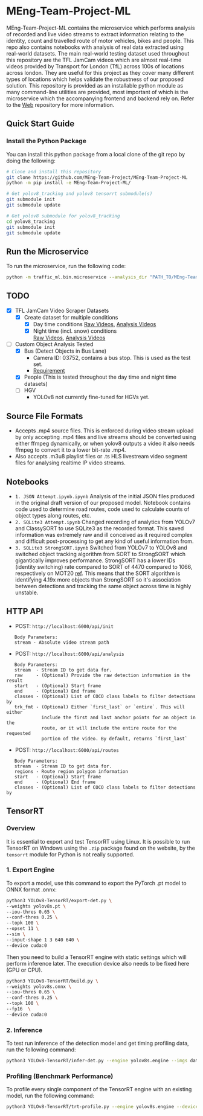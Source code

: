 # MEng-Team-Project-ML

MEng-Team-Project-ML contains the microservice which performs analysis 
of recorded and live video streams to extract information relating to 
the identity, count and travelled route of motor vehicles, bikes and 
people. This repo also contains notebooks with analysis of real data 
extracted using real-world datasets. The main real-world testing dataset 
used throughout this repository are the TFL JamCam videos which are 
almost real-time videos provided by Transport for London (TfL) across 
100s of locations across london. They are useful for this project as 
they cover many different types of locations which helps validate the 
robustness of our proposed solution. This repository is provided 
as an installable python module as many command-line utilities are 
provided, most important of which is the microservice which the 
accompanying frontend and backend rely on. 
Refer to the [Web](https://github.com/MEng-Team-Project/MEng-Team-Project-Web)
repository for more information.

## Quick Start Guide

### Install the Python Package

You can install this python package from a local clone of the git repo by
doing the following:

```bash
# Clone and install this repository
git clone https://github.com/MEng-Team-Project/MEng-Team-Project-ML
python -m pip install -e MEng-Team-Project-ML/

# Get yolov8_tracking and yolov8 tensorrt submodule(s)
git submodule init
git submodule update

# Get yolov8 submodule for yolov8_tracking
cd yolov8_tracking
git submodule init
git submodule update
```

## Run the Microservice

To run the microservice, run the following code:

```bash
python -m traffic_ml.bin.microservice --analysis_dir "PATH_TO/MEng-Team-Project-Web/server/analysis"
```

## TODO

- [x] TFL JamCam Video Scraper Datasets
  - [x] Create dataset for multiple conditions
     - [x] Day time conditions
           [Raw Videos](https://drive.google.com/drive/u/2/folders/1igKtgK_b13TBwwnDnX5_8y_3ij6R31i_),
           [Analysis Videos](https://drive.google.com/drive/u/2/folders/1TYaEDctAyxikJD2Oj717cl2KbSIDA2HB)
     - [x] Night time (incl. snow) conditions \
           [Raw Videos](https://drive.google.com/drive/u/2/folders/1lSoRB_HmgSLUxehpu7O44jQFB9U6hdWC),
           [Analysis Videos](https://drive.google.com/drive/u/2/folders/1JOJKVzakrFLt5tC5PpMq6zl6SGPwMopl)
- [ ] Custom Object Analysis Tested
   - [x] Bus (Detect Objects in Bus Lane)
      - Camera ID: 03752, contains a bus stop. This is used as the test set.
      - [Requirement](https://docs.google.com/document/d/1Q0TwboSrRgvXywVp9VgA9of2G4NjYQBYJ2YSKbkoS-o/edit#bookmark=id.hnc674tzl7ba)
   - [x] People (This is tested throughout the day time and night time datasets)
   - [ ] HGV
      - YOLOv8 not currently fine-tuned for HGVs yet.

## Source File Formats

- Accepts .mp4 source files. This is enforced during video stream
  upload by only accepting .mp4 files and live streams should be converted
  using either ffmpeg dynamically, or when yolov8 outputs a video it
  also needs ffmpeg to convert it to a lower bit-rate .mp4.
- Also accepts .m3u8 playlist files or .ts HLS livestream video segment files
  for analysing realtime IP video streams.

## Notebooks

- `1. JSON Attempt.ipynb.ipynb` Analysis of the initial JSON files produced
  in the original draft version of our proposed model. Notebook contains
  code used to determine road routes, code used to calculate counts of
  object types along routes, etc.
- `2. SQLite3 Attempt.ipynb` Changed recording of analytics from YOLOv7
  and ClassySORT to use SQLite3 as the recorded format. This saved
  information was extremely raw and ill conceived as it required
  complex and difficult post-processing to get any kind of useful
  information from.
- `3. SQLite3 StrongSORT.ipynb` Switched from YOLOv7 to YOLOv8 and
  switched object tracking algorithm from SORT to StrongSORT which
  gigantically improves performance. StrongSORT has a lower IDs
  (identity switching) rate compared to SORT of 4470 compared to
  1066, respectively on MOT20 [ref](https://github.com/dyhBUPT/StrongSORT).
  This means that the SORT algorithm is identifying 4.19x more objects
  than StrongSORT so it's association between detections and tracking
  the same object across time is highly unstable.

## HTTP API


- POST: `http://localhost:6000/api/init` 
```
   Body Parameters: 
   stream - Absolute video stream path
```

- POST: `http://localhost:6000/api/analysis`
```
   Body Parameters: 
   stream  - Stream ID to get data for. 
   raw     - (Optional) Provide the raw detection information in the result 
   start   - (Optional) Start frame 
   end     - (Optional) End frame 
   classes - (Optional) List of COCO class labels to filter detections by 
   trk_fmt - (Optional) Either `first_last` or `entire`. This will either 
             include the first and last anchor points for an object in the 
             route, or it will include the entire route for the requested 
             portion of the video. By default, returns `first_last`
```

- POST: `http://localhost:6000/api/routes` 
```
   Body Parameters: 
   stream  - Stream ID to get data for. 
   regions - Route region polygon information 
   start   - (Optional) Start frame 
   end     - (Optional) End frame 
   classes - (Optional) List of COCO class labels to filter detections by
```

## TensorRT

### Overview

It is essential to export and test TensorRT using Linux.
It is possible to run TensorRT on Windows using the `.zip` package found
on the website, by the `tensorrt` module for Python is not really supported.

### 1. Export Engine

To export a model, use this command to export the PyTorch .pt model
to ONNX format .onnx:

```bash
python3 YOLOv8-TensorRT/export-det.py \
--weights yolov8s.pt \
--iou-thres 0.65 \
--conf-thres 0.25 \
--topk 100 \
--opset 11 \
--sim \
--input-shape 1 3 640 640 \
--device cuda:0
```

Then you need to build a TensorRT engine with static settings which
will perform inference later. The execution device also needs to be
fixed here (GPU or CPU).

```bash
python3 YOLOv8-TensorRT/build.py \
--weights yolov8s.onnx \
--iou-thres 0.65 \
--conf-thres 0.25 \
--topk 100 \
--fp16  \
--device cuda:0
```

### 2. Inference

To test run inference of the detection model and get timing profiling data,
run the following command:

```bash
python3 YOLOv8-TensorRT/infer-det.py --engine yolov8s.engine --imgs data
```

### Profiling (Benchmark Performance)

To profile every single component of the TensorRT engine with an existing
model, run the following command:

```bash
python3 YOLOv8-TensorRT/trt-profile.py --engine yolov8s.engine --device cuda:0
```